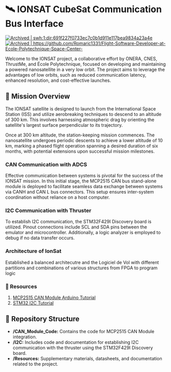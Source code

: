 
# 🛰️ IONSAT CubeSat Communication Bus Interface
<a href="https://archive.softwareheritage.org/swh:1:dir:691f227f0733ec7c0b1d911e117bea9834a23a4e;origin=https://github.com/Romaric1331/Flight-Software-Developer-at-Ecole-Polytechnique-Space-Center-;visit=swh:1:snp:b8ca5733a44ec299585409956c3125df1aa283e3;anchor=swh:1:rev:0ac3cd6ec9646ecfb5196246bb2552398d553c8d">
    <img src="https://archive.softwareheritage.org/badge/swh:1:dir:691f227f0733ec7c0b1d911e117bea9834a23a4e/" alt="Archived | swh:1:dir:691f227f0733ec7c0b1d911e117bea9834a23a4e"/>
</a>
<a href="https://archive.softwareheritage.org/browse/origin/?origin_url=https://github.com/Romaric1331/Flight-Software-Developer-at-Ecole-Polytechnique-Space-Center-">
    <img src="https://archive.softwareheritage.org/badge/origin/https://github.com/Romaric1331/Flight-Software-Developer-at-Ecole-Polytechnique-Space-Center-/" alt="Archived | https://github.com/Romaric1331/Flight-Software-Developer-at-Ecole-Polytechnique-Space-Center-"/>
</a>

Welcome to the IONSAT project, a collaborative effort by ONERA, CNES, ThrustMe, and École Polytechnique, focused on developing and maintaining a powered nanosatellite in a very low orbit. The project aims to leverage the advantages of low orbits, such as reduced communication latency, enhanced resolution, and cost-effective launches.

## 🌌 Mission Overview
The IONSAT satellite is designed to launch from the International Space Station (ISS) and utilize aerobreaking techniques to descend to an altitude of 300 km. This involves harnessing atmospheric drag by orienting the satellite's largest surface perpendicular to its trajectory.

Once at 300 km altitude, the station-keeping mission commences. The nanosatellite undergoes periodic descents to achieve a lower altitude of 10 km, marking a phased flight operation spanning a desired duration of six months, with potential extensions upon successful mission milestones.

###  CAN Communication with ADCS
Effective communication between systems is pivotal for the success of the IONSAT mission. In this initial stage, the MCP2515 CAN bus stand-alone module is deployed to facilitate seamless data exchange between systems via CANH and CAN L bus connectors. This setup ensures inter-system coordination without reliance on a host computer.

### I2C Communication with Thruster
To establish I2C communication, the STM32F429I Discovery board is utilized. Pinout connections include SCL and SDA pins between the emulator and microcontroller. Additionally, a logic analyzer is employed to debug if no data transfer occurs.
### Architecture of IonSat
Established a balanced architecutre and the Logiciel de Vol with different partitions and combinations of various structures from FPGA to program logic
### 🔗 Resources
1. [MCP2515 CAN Module Arduino Tutorial](https://lastminuteengineers.com/mcp2515-can-module-arduino-tutorial/)
2. [STM32 I2C Tutorial](https://deepbluembedded.com/stm32-i2c-tutorial-hal-examples-slave-dma/)

## 📁 Repository Structure
- **/CAN_Module_Code:** Contains the code for MCP2515 CAN Module integration.
- **/I2C:** Includes code and documentation for establishing I2C communication with the thruster using the STM32F429I Discovery board.
- **/Resources:** Supplementary materials, datasheets, and documentation related to the project.

